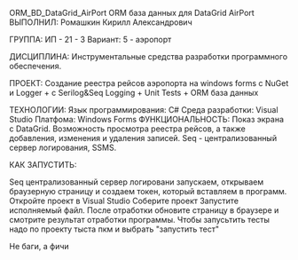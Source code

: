 ORM_BD_DataGrid_AirPort
ORM база данных для DataGrid AirPort ВЫПОЛНИЛ: Ромашкин Кирилл Александрович

ГРУППА: ИП - 21 - 3 Вариант: 5 - аэропорт

ДИСЦИПЛИНА: Инструментальные средства разработки программного обеспечения.

ПРОЕКТ: Создание реестра рейсов аэропорта на windows forms с NuGet и Logger + с Serilog&Seq Logging + Unit Tests + ORM база данных

ТЕХНОЛОГИИ: Язык программирования: C# Среда разработки: Visual Studio Платфома: Windows Forms ФУНКЦИОНАЛЬНОСТЬ: Показ экрана с DataGrid. Возможность просмотра реестра рейсов, а также добавления, изменения и удаления записей. Seq - централизованный сервер логирования, SSMS.

КАК ЗАПУСТИТЬ:

Seq централизованный сервер логировани запускаем, открываем браузерную страницу и создаем токен, который вставляем в программ. Откройте проект в Visual Studio Соберите проект Запустите исполняемый файл. После отработки обновите страницу в браузере и смотрите результат отработки программы. Чтобы запусьтить тесты надо по проекту тыста пкм и выбрать "запустить тест"

Не баги, а фичи
